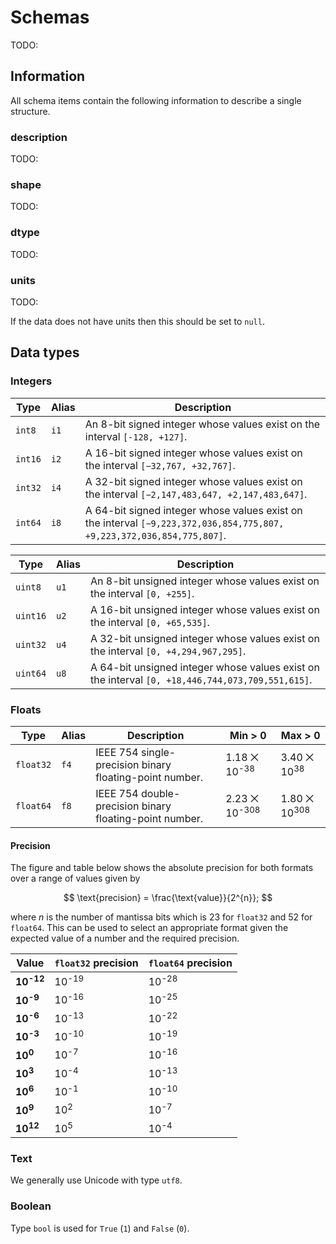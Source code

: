 # Schemas

TODO:

## Information

All schema items contain the following information to describe a single structure.

### description

TODO:

### shape

TODO:

### dtype

TODO:

### units

TODO:

If the data does not have units then this should be set to `null`.

## Data types

### Integers

| Type | Alias | Description |
| ---- | ----- | ----------- |
| `int8` | `i1` | An 8-bit signed integer whose values exist on the interval `[-128, +127]`. |
| `int16` | `i2` | A 16-bit signed integer whose values exist on the interval `[−32,767, +32,767]`. |
| `int32` | `i4` | A 32-bit signed integer whose values exist on the interval `[−2,147,483,647, +2,147,483,647]`. |
| `int64` | `i8` | A 64-bit signed integer whose values exist on the interval `[−9,223,372,036,854,775,807, +9,223,372,036,854,775,807]`. |

| Type | Alias | Description |
| ---- | ----- | ----------- |
| `uint8` | `u1` | An 8-bit unsigned integer whose values exist on the interval `[0, +255]`. |
| `uint16` | `u2` | A 16-bit unsigned integer whose values exist on the interval `[0, +65,535]`. |
| `uint32` | `u4` | A 32-bit unsigned integer whose values exist on the interval `[0, +4,294,967,295]`. |
| `uint64` | `u8` | A 64-bit unsigned integer whose values exist on the interval `[0, +18,446,744,073,709,551,615]`. |

### Floats

| Type | Alias | Description | Min > 0 | Max > 0 |
| ---- | ----- | ----------- | ------- | ------- |
| `float32` | `f4` | IEEE 754 single-precision binary floating-point number. | 1.18 ⨉ 10<sup>-38</sup> | 3.40 ⨉ 10<sup>38</sup> |
| `float64` | `f8` | IEEE 754 double-precision binary floating-point number. | 2.23 ⨉ 10<sup>-308</sup> | 1.80 ⨉ 10<sup>308</sup> |

#### Precision

The figure and table below shows the absolute precision for both formats over a range of values given by

$$
\text{precision} = \frac{\text{value}}{2^{n}};
$$

where $n$ is the number of mantissa bits which is 23 for `float32` and 52 for `float64`.
This can be used to select an appropriate format given the expected value of a number and the required precision.

| Value | `float32` precision | `float64` precision |
| ----- | ------------------- | --------------- |
|  **10<sup>-12</sup>** | 10<sup>-19</sup> | 10<sup>-28</sup> |
|  **10<sup>-9</sup>** | 10<sup>-16</sup> | 10<sup>-25</sup> |
|  **10<sup>-6</sup>** | 10<sup>-13</sup> | 10<sup>-22</sup> |
|  **10<sup>-3</sup>** | 10<sup>-10</sup> | 10<sup>-19</sup> |
|  **10<sup>0</sup>** | 10<sup>-7</sup> | 10<sup>-16</sup> |
|  **10<sup>3</sup>** | 10<sup>-4</sup> | 10<sup>-13</sup> |
|  **10<sup>6</sup>** | 10<sup>-1</sup> | 10<sup>-10</sup> |
|  **10<sup>9</sup>** | 10<sup>2</sup> | 10<sup>-7</sup> |
|  **10<sup>12</sup>** | 10<sup>5</sup> | 10<sup>-4</sup> |

<div id="container-float-precision"></div>
<script type="module">
// Set up the dimensions for the SVG container
const width = 600;
const height = 600;
const margin = { top: 20, right: 20, bottom: 50, left: 60 };
// Calculate the actual width and height available for the chart
const innerWidth = width - margin.left - margin.right;
const innerHeight = height - margin.top - margin.bottom;
// Create the SVG container
const svg = d3.select('#container-float-precision').append('svg')
  .attr('width', width)
  .attr('height', height);
// Create a group element to contain the chart and apply margins
const chartGroup = svg.append('g')
  .attr('transform', `translate(${margin.left},${margin.top})`);
// Set up scales for x and y axes
const xScale = d3.scaleLog()
  .domain([10**-12, 10**12]) // Assumes the x-values are the same for both lines
  .range([0, innerWidth])
  .base(10);
const yScale = d3.scaleLog()
  .domain([10**-29, 10**6])
  .range([innerHeight, 0])
  .base(10);
// Create line generator function
const line = d3.line()
  .x(d => xScale(d.x))
  .y(d => yScale(d.y));
// Draw x-axis
chartGroup.append('g')
  .attr('transform', `translate(0,${innerHeight})`)
  .call(d3.axisBottom(xScale).tickFormat(d3.format(".0e")));
chartGroup.append("text")
    .attr("text-anchor", "end")
    .attr("y", 560)
    .attr("x", 350)
    .attr("dy", ".75em")
    .text("Floating point value");
// Draw y-axis
chartGroup.append('g')
  .call(d3.axisLeft(yScale).tickFormat(d3.format(".0e")));
chartGroup.append("text")
    .attr("text-anchor", "end")
    .attr("y", -60)
    .attr("x", -180)
    .attr("dy", ".75em")
    .attr("transform", "rotate(-90)")
    .text("Floating point precision");
// Draw lines
// float32
chartGroup.append('path')
  .datum([{ x: 10**-12, y: 1.1920928955078125*10**-19 }, { x: 10**12, y: 119209.28955078125 }])
  .attr('fill', 'none')
  .attr('stroke', `#e41a1c`)
  .attr('stroke-width', 2)
  .attr('d', line);
chartGroup.append("text")
  .attr("transform", `translate(60,280)`)
  .attr("text-anchor", "start")
  .style("fill", "#e41a1c")
  .text("float32");
// float64
chartGroup.append('path')
  .datum([{ x: 10**-12, y: 2.220446049250313*10**-28 }, { x: 10**12, y: 0.0002220446049250313 }])
  .attr('fill', 'none')
  .attr('stroke', `#377eb8`)
  .attr('stroke-width', 2)
  .attr('d', line);
chartGroup.append("text")
  .attr("transform", `translate(60,420)`)
  .attr("text-anchor", "start")
  .style("fill", "#377eb8")
  .text("float64");
</script>

### Text

We generally use Unicode with type `utf8`.

### Boolean

Type `bool` is used for `True` (`1`) and `False` (`0`).
